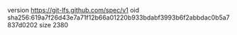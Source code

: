 version https://git-lfs.github.com/spec/v1
oid sha256:619a7f26d43e7a71f12b66a01220b933bdabf3993b6f2abbdac0b5a7837d0202
size 2380
